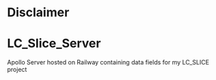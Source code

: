 <h1>Disclaimer</h1>

<h1>LC_Slice_Server</h1>

Apollo Server hosted on Railway containing data fields for my LC_SLICE project

